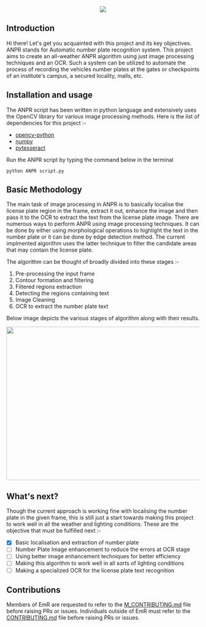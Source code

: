 <p align="center">
  <img src="https://github.com/Sanchit-sk/ANPR/blob/master/Images/ANPR%20Project%20banner.png" />
</p>

## Introduction 

Hi there! Let's get you acquainted with this project and its key objectives. <br/>
ANPR stands for Automatic number plate recognition system. This project aims to create an all-weather ANPR algorithm using
just image processing techniques and an OCR. Such a system can be utilized to automate the process of recording the vehicles number plates at the gates 
or checkpoints of an institute's campus, a secured locality, malls, etc.

## Installation and usage

The ANPR script has been written in python language and extensively uses the OpenCV library for various image processing methods.
Here is the list of dependencies for this project :-
- [opencv-python](https://pypi.org/project/opencv-python/) 
- [numpy](https://pypi.org/project/numpy/)
- [pytesseract](https://pypi.org/project/pytesseract/)

Run the ANPR script by typing the command below in the terminal
```
python ANPR script.py
```

## Basic Methodology

The main task of image processing in ANPR is to basically localise the license plate region in the frame, extract it out, enhance the image and then pass it
to the OCR to extract the text from the license plate image.
There are numerous ways to perform ANPR using image processing techniques. It can be done by either using morphological operations to highlight the text
in the number plate or it can be done by edge detection method. The current implmented algorithm uses the latter technique to filter the candidate
areas that may contain the license plate.

The algorithm can be thought of broadly divided into these stages :-
1. Pre-processing the input frame
2. Contour formation and filtering
3. Filtered regions extraction
4. Detecting the regions containing text
5. Image Cleaning
6. OCR to extract the number plate text

Below image depicts the various stages of algorithm along with their results.

<p align="center">
<img src = "https://github.com/Sanchit-sk/ANPR/blob/master/Images/ANPR%20results.png" height = "400" width = "700" />
</p>

## What's next?

Though the current approach is working fine with localising the number plate in the given frame, this is still just a start towards making this project
to work well in all the weather and lighting conditions. These are the objective that must be fulfilled next :-

- [x] Basic localisation and extraction of number plate 
- [ ] Number Plate Image enhancement to reduce the errors at OCR stage
- [ ] Using better image enhancement techniques for better efficiency
- [ ] Making this algorithm to work well in all sorts of lighting conditions
- [ ] Making a specialized OCR for the license plate text recognition

## Contributions

Members of EmR are requested to refer to the [M_CONTRIBUTING.md](./M_CONTRIBUTING.md) file before raising PRs or issues. Individuals outside of EmR must refer to the [CONTRIBUTING.md](./CONTRIBUTING.md) file before raising PRs or issues.
